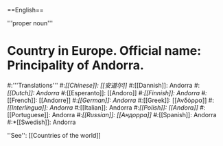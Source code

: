 ==English==

'''proper noun'''

# Country in Europe. Official name: Principality of Andorra.
#:'''Translations'''
#:*[[Chinese]]: [[安道尔]]
#:*[[Dannish]]: Andorra
#:*[[Dutch]]: Andorra
#:*[[Esperanto]]: [[Andoro]]
#:*[[Finnish]]: Andorra
#:*[[French]]: [[Andorre]]
#:*[[German]]: Andorra
#:*[[Greek]]: [[Ανδόρρα]]
#:*[[Interlingua]]: Andorra
#:*[[Italian]]: Andorra
#:*[[Polish]]: [[Andora]]
#:*[[Portuguese]]: Andorra
#:*[[Russian]]: [[Андорра]]
#:*[[Spanish]]: Andorra
#:*[[Swedish]]: Andorra

''See'': [[Countries of the world]]